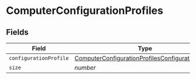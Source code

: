 # ComputerConfigurationProfiles


## Fields

| Field                                                                                                                         | Type                                                                                                                          | Required                                                                                                                      | Description                                                                                                                   | Example                                                                                                                       |
| ----------------------------------------------------------------------------------------------------------------------------- | ----------------------------------------------------------------------------------------------------------------------------- | ----------------------------------------------------------------------------------------------------------------------------- | ----------------------------------------------------------------------------------------------------------------------------- | ----------------------------------------------------------------------------------------------------------------------------- |
| `configurationProfile`                                                                                                        | [ComputerConfigurationProfilesConfigurationProfile](../../models/shared/computerconfigurationprofilesconfigurationprofile.md) | :heavy_minus_sign:                                                                                                            | N/A                                                                                                                           |                                                                                                                               |
| `size`                                                                                                                        | *number*                                                                                                                      | :heavy_minus_sign:                                                                                                            | N/A                                                                                                                           | 1                                                                                                                             |